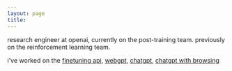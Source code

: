 ```yaml
---
layout: page
title:
---
```


research engineer at openai, currently on the post-training team. previously on the reinforcement learning team.

i've worked on the [finetuning api](https://openai.com/blog/customizing-gpt-3), [webgpt](https://openai.com/research/webgpt), [chatgpt](https://openai.com/blog/chatgpt), [chatgpt with browsing](https://openai.com/blog/chatgpt-plugins#browsing)
